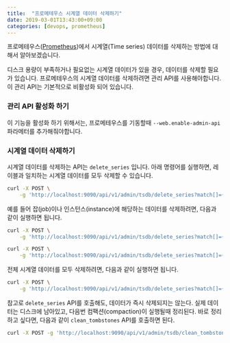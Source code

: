 ```yaml
---
title:  "프로메테우스 시계열 데이터 삭제하기"
date: 2019-03-01T13:43:00+09:00
categories: [devops, prometheus]
---
```


프로메테우스([Prometheus](https://prometheus.io/))에서 시계열(Time series) 데이터를 삭제하는 방법에 대해서 알아보겠습니다.

디스크 용량이 부족하거나 필요없는 시계열 데이터가 있을 경우, 데이터를 삭제할 필요가 있습니다.
프로메테우스의 시계열 데이터를 삭제하려면 관리 API를 사용해야합니다. 이 관리 API는 기본적으로 비활성화 되어 있습니다.


### 관리 API 활성화 하기
이 기능을 활성화 하기 위해서는, 프로메테우스를 기동할때 ```--web.enable-admin-api``` 파라메터를 추가해줘야합니다.


### 시계열 데이터 삭제하기
시계열 데이터를 삭제하는 API는 ```delete_series``` 입니다.
아래 명령어를 실행하면, 레이블과 일치하는 시계열 데이터를 모두 삭제할 수 있습니다.
```bash
curl -X POST \
	-g 'http://localhost:9090/api/v1/admin/tsdb/delete_series?match[]={foo="bar"}'
```
예를 들어 잡(job)이나 인스턴스(instance)에 해당하는 데이터를 삭제하려면, 다음과 같이 실행하면 됩니다.
```bash
curl -X POST \
	-g 'http://localhost:9090/api/v1/admin/tsdb/delete_series?match[]={job="node_exporter"}'

curl -X POST \
	-g 'http://localhost:9090/api/v1/admin/tsdb/delete_series?match[]={instance="172.22.0.1:9100"}'
```
전체 시계열 데이터를 모두 삭제하려면, 다음과 같이 실행하면 됩니다.
```bash
curl -X POST \
	-g 'http://localhost:9090/api/v1/admin/tsdb/delete_series?match[]={__name__=~".+"}'
```

참고로 ```delete_series``` API를 호출해도, 데이터가 즉시 삭제되지는 않는다. 실제 데이터는 디스크에 남아있고, 다음번 컴팩션(compaction)이 실행될때 정리된다.
바로 정리 하고 싶다면, 다음과 같이 ```clean_tombstones``` API를 호출하면 된다.
```bash
curl -X POST -g 'http://localhost:9090/api/v1/admin/tsdb/clean_tombstones'
```
